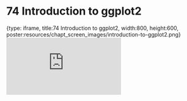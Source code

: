 # 74 Introduction to ggplot2
 
{type: iframe, title:74 Introduction to ggplot2, width:800, height:600, poster:resources/chapt_screen_images/introduction-to-ggplot2.png}
![](https://datatrail-jhu.github.io/DataTrail_ReOrg/no_toc/introduction-to-ggplot2.html)
 

 
